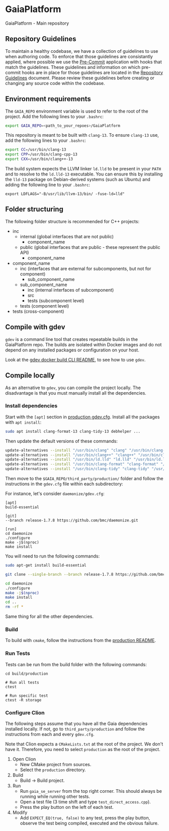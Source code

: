 # GaiaPlatform

GaiaPlatform - Main repository

## Repository Guidelines

To maintain a healthy codebase, we have a collection of guidelines to use when authoring code.
To enforce that those guidelines are consistantly applied, where possible we use the [Pre-Commit](https://pre-commit.com) application with hooks that match the guidelines.
These guidelines and information on which pre-commit hooks are in place for those guidelines are located in the [Repository Guidelines](docs/repository-guidelines.md) document.
Please review these guidelines before creating or changing any source code within the codebase.

## Environment requirements

The `GAIA_REPO` environment variable is used to refer to the root of the project. Add the following lines to your `.bashrc`:

```bash
export GAIA_REPO=<path_to_your_repoes>/GaiaPlatform
```

This repository is meant to be built with `clang-13`. To ensure `clang-13` use, add the following lines to your `.bashrc`:

```bash
export CC=/usr/bin/clang-13
export CPP=/usr/bin/clang-cpp-13
export CXX=/usr/bin/clang++-13
```

The build system expects the LLVM linker `ld.lld` to be present in your `PATH` and to resolve to the `ld.lld-13` executable. You can ensure this by installing the `lld-13` package on Debian-derived systems (such as Ubuntu) and adding the following line to your `.bashrc`:

```
export LDFLAGS="-B/usr/lib/llvm-13/bin/ -fuse-ld=lld"
```

## Folder structuring

The following folder structure is recommended for C++ projects:

* inc
  * internal (global interfaces that are not public)
    * component_name
  * public (global interfaces that are public - these represent the public API)
    * component_name
* component_name
  * inc (interfaces that are external for subcomponents, but not for component)
    * sub\_component\_name
  * sub\_component\_name
    * inc (internal interfaces of subcomponent)
    * src
    * tests (subcomponent level)
  * tests (component level)
* tests (cross-component)

## Compile with gdev

`gdev` is a command line tool that creates repeatable builds in the GaiaPlatform repo. The builds are isolated within Docker images and do not depend on any installed packages or configuration on your host.

Look at the [gdev docker build CLI README](dev_tools/gdev/README.md), to see how to use `gdev`.

## Compile locally

As an alternative to `gdev`, you can compile the project locally. The disadvantage is that you must manually install all the dependencies.

### Install dependencies

Start with the `[apt]` section in [production gdev.cfg](production/gdev.cfg). Install all the packages with `apt install`:

```bash
sudo apt install clang-format-13 clang-tidy-13 debhelper ...
```

Then update the default versions of these commands:

```bash
update-alternatives --install "/usr/bin/clang" "clang" "/usr/bin/clang-13" 10
update-alternatives --install "/usr/bin/clang++" "clang++" "/usr/bin/clang++-13" 10
update-alternatives --install "/usr/bin/ld.lld" "ld.lld" "/usr/bin/ld.lld-13" 10
update-alternatives --install "/usr/bin/clang-format" "clang-format" "/usr/bin/clang-format-13" 10
update-alternatives --install "/usr/bin/clang-tidy" "clang-tidy" "/usr/bin/clang-tidy-13" 10
```

Then move to the `$GAIA_REPO/third_party/production/` folder and follow the instructions in the `gdev.cfg` file within each subdirectory:

For instance, let's consider `daemonize/gdev.cfg`:

```text
[apt]
build-essential

[git]
--branch release-1.7.8 https://github.com/bmc/daemonize.git

[run]
cd daemonize
./configure
make -j$(nproc)
make install
```

You will need to run the following commands:

```bash
sudo apt-get install build-essential

git clone --single-branch --branch release-1.7.8 https://github.com/bmc/daemonize.git

cd daemonize
./configure
make -j$(nproc)
make install
cd ..
rm -rf *
```

Same thing for all the other dependencies.

### Build

To build with `cmake`, follow the instructions from the [production README](production/README.md).

### Run Tests

Tests can be run from the build folder with the following commands:

```
cd build/production

# Run all tests
ctest

# Run specific test
ctest -R storage
```

### Configure Clion

The following steps assume that you have all the Gaia dependencies installed locally. If not, go to `third_party/production` and follow the instructions from each and every `gdev.cfg`.

Note that Clion expects a `CMakeLists.txt` at the root of the project. We don't have it. Therefore, you need to select `production` as the root of the project.

1. Open Clion
   - New CMake project from sources.
   - Select the `production` directory.
2. Build
   - Build -> Build project.
3. Run
   - Run `gaia_se_server` from the top right corner. This should always be running while running other tests.
   - Open a test file (3 time shift and type `test_direct_access.cpp`).
   - Press the play button on the left of each test.
4. Modify
   - Add `EXPECT_EQ(true, false)` to any test, press the play button, observe the test being compiled, executed and the obvious failure.
